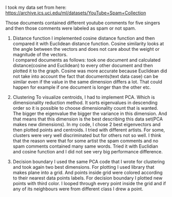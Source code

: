 I took my data set from here: https://archive.ics.uci.edu/ml/datasets/YouTube+Spam+Collection

Those documents contained different youtube comments for five singers and then those comments were labeled as spam or not spam. 

1.	Distance function
I implemented cosine distance function and then compared it with Euclidean distance function. Cosine similarity looks at the angle between the vectors and
does not care about the weight or magnitude of the vectors.  
I compared documents as follows: took one document and calculated distance(cosine and Euclidean) to every other document and then plotted it to the graph. 
Cosine was more accurate because Euclidean did not take into account the fact that documents(text data case) can be similar even if the value in the same dimension differs a lot. 
That could happen for example if one document is longer than the other etc.  

2.	Clustering
To visualize centroids, I had to implement PCA. Which is dimensionality reduction method. It sorts eigenvalues in descending order so it is possible to choose dimensionality
count that is wanted. The bigger the eigenvalue the bigger the variance in this dimension. And that means that this dimension is the best describing this 
data set(PCA makes new dimensions). In my code, I chose  2 best eigenvectors and then plotted points and centroids. I tried with different artists. 
For some, clusters were very well discriminated but for others not so well. I think that the reason were that for some artist the spam comments and no spam comments 
contained many same words. 
Tried it with Euclidian and cosine function and I did not see very big performance difference. 

3.	Decision boundary
I used the same PCA code that I wrote for clustering and took again two best dimensions. 
For plotting I used library that makes plane into a grid.
And points inside grid were colored according to their nearest data points labels. 
For decision boundary I plotted new points with third color. I looped through every point inside the grid and if any of its neighbours were from different class I drew a point. 
